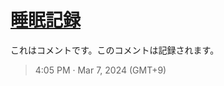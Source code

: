 # [睡眠記録](https://github.com/noraworld/github-actions-sandbox/issues/161)
これはコメントです。このコメントは記録されます。

> 4:05 PM · Mar 7, 2024 (GMT+9)
